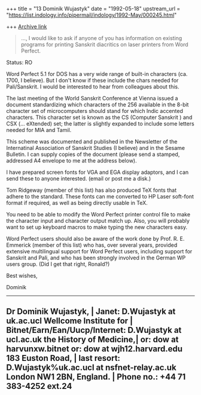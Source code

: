 +++
title = "13 Dominik Wujastyk"
date = "1992-05-18"
upstream_url = "https://list.indology.info/pipermail/indology/1992-May/000245.html"

+++
[Archive link](https://list.indology.info/pipermail/indology/1992-May/000245.html)

 > ..., I would like to ask
 > if anyone of you has information on existing programs for printing
 > Sanskrit diacritics on laser printers from  Word Perfect.

Status: RO

Word Perfect 5.1 for DOS has a very wide range of built-in characters
(ca. 1700, I believe).  But I don't know if these include the chars
needed for Pali/Sanskrit.  I would be interested to hear from
colleagues about this.

The last meeting of the World Sanskrit Conference at Vienna issued
a document standardizing which characters of the 256 available in
the 8-bit character set of microcomputers should stand for which
Indic accented characters.  This character set is known as the
CS (Computer Sanskrit ) and CSX (... eXtended) set; the latter is
slightly expanded to include some letters needed for MIA and Tamil.

This scheme was documented and published in the Newsletter of the
Internatinal Association of Sanskrit Studies (I believe) and in
the Sesame Bulletin.  I can supply copies of the document (please
send a stamped, addressed A4 envelope to me at the address below).

I have prepared screen fonts for VGA and EGA display adaptors, and
I can send these to anyone interested.  (email or post me a disk.)

Tom Ridgeway (member of this list) has also produced TeX fonts
that adhere to the standard.  These fonts can me converted to
HP Laser soft-font format if required, as well as being directly
usable in TeX.

You need to be able to modify the Word Perfect printer control file to make
the character input and character output match up.  Also, you will
probably want to set up keyboard macros to make typing the new
characters easy.

Word Perfect users should also be aware of the work done by
Prof. R. E. Emmerick (member of this list) who has, over several years,
provided extensive multilingual support for Word Perfect users,
including support for Sanskrit and Pali,
and who has been strongly involved in the German WP users group.
(Did I get that right, Ronald?)

Best wishes,

Dominik



-------------------------------------------------------------------------------
Dr Dominik Wujastyk,     | Janet:                          D.Wujastyk at uk.ac.ucl
Wellcome Institute for   | Bitnet/Earn/Ean/Uucp/Internet:  D.Wujastyk at ucl.ac.uk
 the History of Medicine,| or: dow at harvunxw.bitnet    or: dow at wjh12.harvard.edu
183 Euston Road,         | last resort: D.Wujastyk%uk.ac.ucl at nsfnet-relay.ac.uk
London NW1 2BN, England. | Phone no.:                    +44 71 383-4252 ext.24
-------------------------------------------------------------------------------




